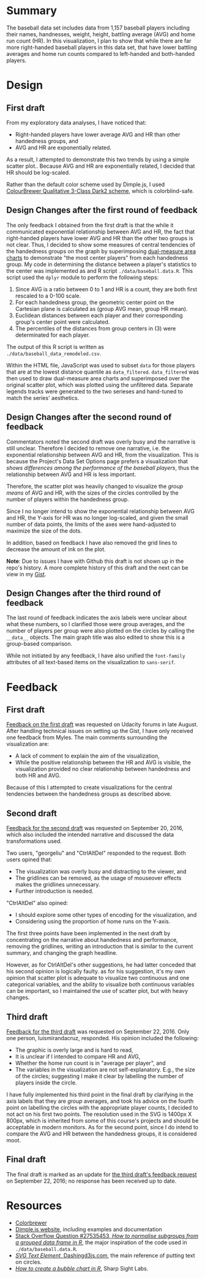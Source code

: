 # Summary #
The baseball data set includes data from 1,157 baseball players including their names, handnesses, weight, height, battling average (AVG) and home run count (HR). In this visualization, I plan to show that while there are far more right-handed baseball players in this data set, that have lower battling averages and home run counts compared to left-handed and both-handed players.
# Design #
## First draft ##
From my exploratory data analyses, I have noticed that:

- Right-handed players have lower average AVG and HR than other handedness groups, and
- AVG and HR are exponentially related.

As a result, I attempted to demonstrate this two trends by using a simple scatter plot.. Because AVG and HR are exponentially related, I decided that HR should be log-scaled.

Rather than the default color scheme used by Dimple.js, I used [ColourBrewer Qualitative 3-Class Dark2 scheme](http://colorbrewer2.org/#type=qualitative&scheme=Dark2&n=3), which is colorblind-safe.

## Design Changes after the first round of feedback ##
The only feedback I obtained from the first draft is that the while it communicated exponential relationship between AVG and HR, the fact that right-handed players have lower AVG and HR than the other two groups is not clear. Thus, I decided to show some measures of central tendencies of the handedness groups on the graph by superimposing [dual-measure area charts](http://dimplejs.org/examples_viewer.html?id=areas_dual_measure) to demonstrate "the most center players" from each handedness group. My code in determining the distance between a player's statistics to the center was implemented as and R script `./data/baseball.data.R`. This script used the `dplyr` module to perform the following steps:

1. Since AVG is a ratio between 0 to 1 and HR is a count, they are both first rescaled to a 0-100 scale.
2. For each handedness group, the geometric center point on the Cartesian plane is calculated as (group AVG mean, group HR mean).
3. Euclidean distances between each player and their corresponding group's center point were calculated.
4. The percentiles of the distances from group centers in (3) were determinated for each player.

The output of this R script is written as `./data/baseball_data_remodeled.csv`.

Within the HTML file, JavaScript was used to subset `data` for those players that are at the lowest distance quantile as `data_filtered`. `data_filtered` was then used to draw dual-measure area charts and superimposed over the original scatter plot, which was plotted using the unfiltered data. Separate legends tracks were generated to the two serieses and hand-tuned to match the series' aesthetics.
## Design Changes after the second round of feedback ##
Commentators noted the second draft was overly busy and the narrative is still unclear. Therefore I decided to remove one narrative, i.e. the exponential relationship between AVG and HR, from the visualization. This is because the Project's Data Set Options page prefers a visualization that *shows differences among the performance of the baseball players*, thus the relationship between AVG and HR is less important.

Therefore, the scatter plot was heavily changed to visualize the *group means* of AVG and HR, with the sizes of the circles controlled by the number of players within the handedness group.

Since I no longer intend to show the exponential relationship between AVG and HR, the Y-axis for HR was no longer log-scaled, and given the small number of data points, the limits of the axes were hand-adjusted to maximize the size of the dots.

In addition, based on feedback I have also removed the grid lines to decrease the amount of ink on the plot.

**Note**: Due to issues I have with Github this draft is not shown up in the repo's history. A more complete history of this draft and the next can be view in my [Gist](https://gist.github.com/JohnMCMa/56998a61645f3db3a643b91281df23fe).
## Design Changes after the third round of feedback ##
The last round of feedback indicates the axis labels were unclear about what these numbers, so I clarified those were group averages, and the number of players per group were also plotted on the circles by calling the `__data__` objects. The main graph title was also edited to show this is a group-based comparison.

While not initiated by any feedback, I have also unified the `font-family` attributes of all text-based items on the visualization to `sans-serif`.
# Feedback #
## First draft ##
[Feedback on the first draft](https://discussions.udacity.com/t/need-feedback-for-p6-baseball/185799) was requested on Udacity forums in late August. After handling technical issues on setting up the Gist, I have only received one feedback from Myles. The main comments surrounding the visualization are:

- A lack of comment to explain the aim of the visualization,
- While the positive relationship between the HR and AVG is visible, the visualization provided no clear relationship between handedness and both HR and AVG.

Because of this I attempted to create visualizations for the central tendencies between the handedness groups as described above.
## Second draft ##
[Feedback for the second draft](https://discussions.udacity.com/t/feedback-for-second-draft-for-baseball/189573) was requested on September 20, 2016, which also included the intended narrative and discussed the data transformations used.

Two users, "georgeliu" and "CtrlAltDel" responded to the request. Both users opined that:

- The visualization was overly busy and distracting to the viewer, and
- The gridlines can be removed, as the usage of mouseover effects makes the gridlines unnecessary.
- Further introduction is needed.

"CtrlAltDel" also opined:

- I should explore some other types of encoding for the visualization, and
- Considering using the proportion of home runs on the Y-axis.

The first three points have been implemented in the next draft by concentrating on the narrative about handedness and performance, removing the gridlines, writing an introduction that is similar to the current summary, and changing the graph headline.

However, as for CtrlAltDel's other suggestions, he had latter conceded that his second opinion is logically faulty. as for his suggestion, it's my own opinion that scatter plot is adequate to visualize two continuous and one categorical variables, and the ability to visualize both continuous variables can be important, so I maintained the use of scatter plot, but with heavy changes.
## Third draft ##
[Feedback for the third draft](https://discussions.udacity.com/t/feedback-request-for-p6-baseball/189922) was requested on September 22, 2016. Only one person, luismirandacruz, responded. His opinion included the following:

- The graphic is overly large and is hard to read,
- It is unclear if I intended to compare HR and AVG,
- Whether the home run count is in "average per player", and
- The variables in the visualization are not self-explanatory. E.g., the size of the circles; suggesting I make it clear by labelling the number of players inside the circle.

I have fully implemented his third point in the final draft by clarifying in the axis labels that they are *group* averages, and took his advice on the fourth point on labelling the circles with the appropriate player counts, I decided to not act on his first two points. The resolution used in the SVG is 1400px X 800px, which is inherited from some of this course's projects and should be acceptable in modern monitors. As for the second point, since I do intend to compare the AVG and HR between the handedness groups, it is considered moot.

## Final draft ##
The final draft is marked as an update for [the third draft's feedback request](https://discussions.udacity.com/t/feedback-request-for-p6-baseball/189922) on September 22, 2016; no response has been received up to date.

# Resources #
- [Colorbrewer](http://colorbrewer2.org/)
- [Dimple.js website](http://dimplejs.org/), including examples and documentation
- [Stack Overflow Question #27535453, *How to normalise subgroups from a grouped data frame in R*](http://stackoverflow.com/questions/27435453/how-to-normalise-subgroups-from-a-grouped-data-frame-in-r), the major inspiration of the code used in `./data/baseball.data.R`.
- [*SVG Text Element*, Dashingd3js.com](https://www.dashingd3js.com/svg-text-element), the main reference of putting text on circles.
- [*How to create a bubble chart in R*](http://sharpsightlabs.com/blog/2014/10/31/bubble-chart-in-r-basic/), Sharp Sight Labs.